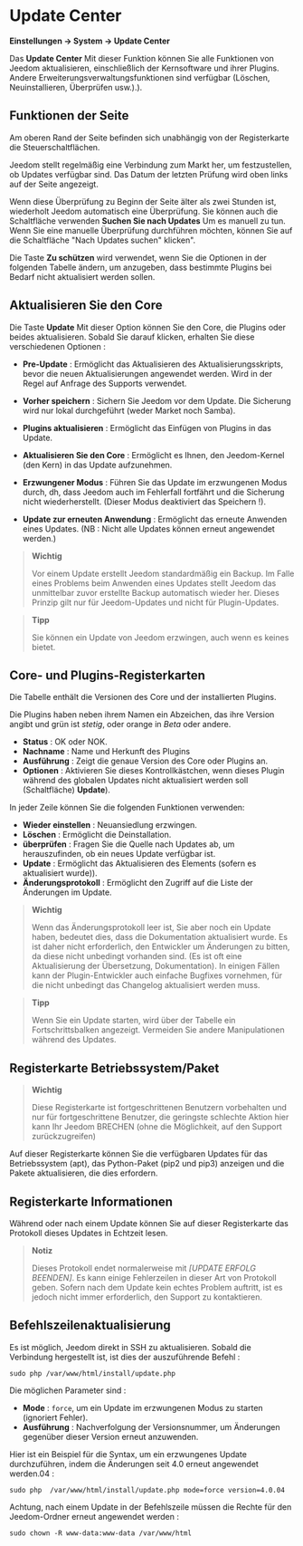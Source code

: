 # Update Center
**Einstellungen → System → Update Center**


Das **Update Center** Mit dieser Funktion können Sie alle Funktionen von Jeedom aktualisieren, einschließlich der Kernsoftware und ihrer Plugins.
Andere Erweiterungsverwaltungsfunktionen sind verfügbar (Löschen, Neuinstallieren, Überprüfen usw.).).


## Funktionen der Seite

Am oberen Rand der Seite befinden sich unabhängig von der Registerkarte die Steuerschaltflächen.

Jeedom stellt regelmäßig eine Verbindung zum Markt her, um festzustellen, ob Updates verfügbar sind. Das Datum der letzten Prüfung wird oben links auf der Seite angezeigt.

Wenn diese Überprüfung zu Beginn der Seite älter als zwei Stunden ist, wiederholt Jeedom automatisch eine Überprüfung.
Sie können auch die Schaltfläche verwenden **Suchen Sie nach Updates** Um es manuell zu tun.
Wenn Sie eine manuelle Überprüfung durchführen möchten, können Sie auf die Schaltfläche "Nach Updates suchen" klicken".

Die Taste **Zu schützen** wird verwendet, wenn Sie die Optionen in der folgenden Tabelle ändern, um anzugeben, dass bestimmte Plugins bei Bedarf nicht aktualisiert werden sollen.

## Aktualisieren Sie den Core

Die Taste **Update** Mit dieser Option können Sie den Core, die Plugins oder beides aktualisieren.
Sobald Sie darauf klicken, erhalten Sie diese verschiedenen Optionen :
- **Pre-Update** : Ermöglicht das Aktualisieren des Aktualisierungsskripts, bevor die neuen Aktualisierungen angewendet werden. Wird in der Regel auf Anfrage des Supports verwendet.
- **Vorher speichern** : Sichern Sie Jeedom vor dem Update. Die Sicherung wird nur lokal durchgeführt (weder Market noch Samba).
- **Plugins aktualisieren** : Ermöglicht das Einfügen von Plugins in das Update.
- **Aktualisieren Sie den Core** : Ermöglicht es Ihnen, den Jeedom-Kernel (den Kern) in das Update aufzunehmen.

- **Erzwungener Modus** : Führen Sie das Update im erzwungenen Modus durch, dh, dass Jeedom auch im Fehlerfall fortfährt und die Sicherung nicht wiederherstellt. (Dieser Modus deaktiviert das Speichern !).
- **Update zur erneuten Anwendung** : Ermöglicht das erneute Anwenden eines Updates. (NB : Nicht alle Updates können erneut angewendet werden.)

> **Wichtig**
>
> Vor einem Update erstellt Jeedom standardmäßig ein Backup. Im Falle eines Problems beim Anwenden eines Updates stellt Jeedom das unmittelbar zuvor erstellte Backup automatisch wieder her. Dieses Prinzip gilt nur für Jeedom-Updates und nicht für Plugin-Updates.

> **Tipp**
>
> Sie können ein Update von Jeedom erzwingen, auch wenn es keines bietet.

## Core- und Plugins-Registerkarten

Die Tabelle enthält die Versionen des Core und der installierten Plugins.

Die Plugins haben neben ihrem Namen ein Abzeichen, das ihre Version angibt und grün ist *stetig*, oder orange in *Beta* oder andere.

- **Status** : OK oder NOK.
- **Nachname** : Name und Herkunft des Plugins
- **Ausführung** : Zeigt die genaue Version des Core oder Plugins an.
- **Optionen** : Aktivieren Sie dieses Kontrollkästchen, wenn dieses Plugin während des globalen Updates nicht aktualisiert werden soll (Schaltfläche) **Update**).

In jeder Zeile können Sie die folgenden Funktionen verwenden:

- **Wieder einstellen** : Neuansiedlung erzwingen.
- **Löschen** : Ermöglicht die Deinstallation.
- **überprüfen** : Fragen Sie die Quelle nach Updates ab, um herauszufinden, ob ein neues Update verfügbar ist.
- **Update** : Ermöglicht das Aktualisieren des Elements (sofern es aktualisiert wurde)).
- **Änderungsprotokoll** : Ermöglicht den Zugriff auf die Liste der Änderungen im Update.

> **Wichtig**
>
> Wenn das Änderungsprotokoll leer ist, Sie aber noch ein Update haben, bedeutet dies, dass die Dokumentation aktualisiert wurde. Es ist daher nicht erforderlich, den Entwickler um Änderungen zu bitten, da diese nicht unbedingt vorhanden sind. (Es ist oft eine Aktualisierung der Übersetzung, Dokumentation).
> In einigen Fällen kann der Plugin-Entwickler auch einfache Bugfixes vornehmen, für die nicht unbedingt das Changelog aktualisiert werden muss.

> **Tipp**
>
> Wenn Sie ein Update starten, wird über der Tabelle ein Fortschrittsbalken angezeigt. Vermeiden Sie andere Manipulationen während des Updates.

## Registerkarte Betriebssystem/Paket

> **Wichtig**
>
> Diese Registerkarte ist fortgeschrittenen Benutzern vorbehalten und nur für fortgeschrittene Benutzer, die geringste schlechte Aktion hier kann Ihr Jeedom BRECHEN (ohne die Möglichkeit, auf den Support zurückzugreifen)

Auf dieser Registerkarte können Sie die verfügbaren Updates für das Betriebssystem (apt), das Python-Paket (pip2 und pip3) anzeigen und die Pakete aktualisieren, die dies erfordern. 

## Registerkarte Informationen

Während oder nach einem Update können Sie auf dieser Registerkarte das Protokoll dieses Updates in Echtzeit lesen.

> **Notiz**
>
> Dieses Protokoll endet normalerweise mit *[UPDATE ERFOLG BEENDEN]*. Es kann einige Fehlerzeilen in dieser Art von Protokoll geben. Sofern nach dem Update kein echtes Problem auftritt, ist es jedoch nicht immer erforderlich, den Support zu kontaktieren.

## Befehlszeilenaktualisierung

Es ist möglich, Jeedom direkt in SSH zu aktualisieren.
Sobald die Verbindung hergestellt ist, ist dies der auszuführende Befehl :

```sudo php /var/www/html/install/update.php```

Die möglichen Parameter sind :

- **Mode** : `force`, um ein Update im erzwungenen Modus zu starten (ignoriert Fehler).
- **Ausführung** : Nachverfolgung der Versionsnummer, um Änderungen gegenüber dieser Version erneut anzuwenden.

Hier ist ein Beispiel für die Syntax, um ein erzwungenes Update durchzuführen, indem die Änderungen seit 4.0 erneut angewendet werden.04 :

```sudo php  /var/www/html/install/update.php mode=force version=4.0.04```

Achtung, nach einem Update in der Befehlszeile müssen die Rechte für den Jeedom-Ordner erneut angewendet werden :

```sudo chown -R www-data:www-data /var/www/html```
